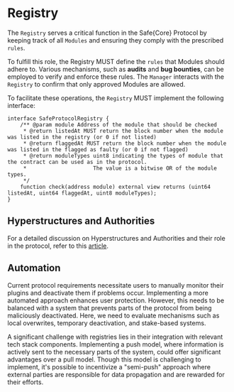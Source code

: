 # Registry

The `Registry` serves a critical function in the Safe{Core} Protocol by keeping track of all `Modules` and ensuring they comply with the prescribed `rules`.


To fulfill this role, the Registry MUST define the `rules` that Modules should adhere to. Various mechanisms, such as **audits** and **bug bounties**, can be employed to verify and enforce these rules. The `Manager` interacts with the `Registry` to confirm that only approved Modules are allowed.

To facilitate these operations, the `Registry` MUST implement the following interface:

```solidity
interface SafeProtocolRegistry {
    /** @param module Address of the module that should be checked
     * @return listedAt MUST return the block number when the module was listed in the registry (or 0 if not listed)
     * @return flaggedAt MUST return the block number when the module was listed in the flagged as faulty (or 0 if not flagged)
     * @return moduleTypes uint8 indicating the types of module that the contract can be used as in the protocol.
     *                     The value is a bitwise OR of the module types.
     */
    function check(address module) external view returns (uint64 listedAt, uint64 flaggedAt, uint8 moduleTypes);
}
```

## Hyperstructures and Authorities
For a detailed discussion on Hyperstructures and Authorities and their role in the protocol, refer to this [article](https://mirror.xyz/konradkopp.eth/7Q3TrMFgx2VbZRKa7UEaisIMjimpMABiqGYo00T9egA).

## Automation

Current protocol requirements necessitate users to manually monitor their plugins and deactivate them if problems occur. Implementing a more automated approach enhances user protection. However, this needs to be balanced with a system that prevents parts of the protocol from being maliciously deactivated. Here, we need to evaluate mechanisms such as local overwrites, temporary deactivation, and stake-based systems.

A significant challenge with registries lies in their integration with relevant tech stack components. Implementing a push model, where information is actively sent to the necessary parts of the system, could offer significant advantages over a pull model. Though this model is challenging to implement, it's possible to incentivize a "semi-push" approach where external parties are responsible for data propagation and are rewarded for their efforts.
